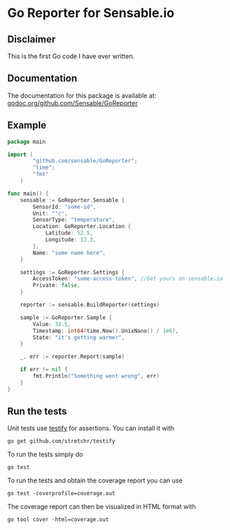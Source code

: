 # Go Reporter for Sensable.io

## Disclaimer

This is the first Go code I have ever written.

## Documentation

The documentation for this package is available at: [godoc.org/github.com/Sensable/GoReporter](http://godoc.org/github.com/Sensable/GoReporter)

## Example

```go
package main

import (
        "github.com/sensable/GoReporter";
        "time";
        "fmt"
    )

func main() {
    sensable := GoReporter.Sensable {
        SensorId: "some-id",
        Unit: "°c",
        SensorType: "temperature",
        Location: GoReporter.Location {
            Latitude: 52.5,
            Longitude: 13.3,
        },
        Name: "some name here",
    }

    settings := GoReporter.Settings {
        AccessToken: "some-access-token", //Get yours on sensable.io
        Private: false,
    }

    reporter := sensable.BuildReporter(settings)

    sample := GoReporter.Sample {
        Value: 32.5,
        Timestamp: int64(time.Now().UnixNano() / 1e6),
        State: "it's getting warmer",
    }

    _, err := reporter.Report(sample)

    if err != nil {
        fmt.Println("Something went wrong", err)
    }
}
```

## Run the tests

Unit tests use [testify](https://github.com/stretchr/testify) for assertions. You can install it with

    go get github.com/stretchr/testify

To run the tests simply do

    go test

To run the tests and obtain the coverage report you can use

    go test -coverprofile=coverage.out

The coverage report can then be visualized in HTML format with

    go tool cover -html=coverage.out
